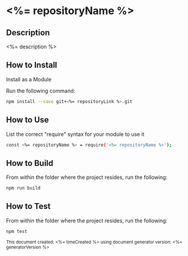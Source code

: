 # <%= repositoryName %>

## Description 
<%= description %>

## How to Install

Install as a Module

Run the following command:
```bash
npm install --save git+<%= repositoryLink %>.git
```
<!--- TODO: Add Additional Installation/Set Up Instructions, then delete this comment  --->

## How to Use
List the correct "require" syntax for your module to use it
```bash
const <%= repositoryName %> = require('<%= repositoryName %>');
```

<!--- TODO: Add Additional Information on How to use the tool/module, then delete this comment  --->

## How to Build
From within the folder where the project resides, run the following:
```bash
npm run build
```

## How to Test
From within the folder where the project resides, run the following:
```bash
npm test
```
<sub>This document created: <%= timeCreated %> using document generator version: <%= generatorVersion %><sub>

<!--- TODO: Review the readme for accuracy, then delete this comment--->